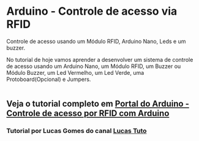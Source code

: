 # Arduino - Controle de acesso via RFID
Controle de acesso usando um Módulo RFID, Arduino Nano, Leds e um buzzer.

No tutorial de hoje vamos aprender a desenvolver um sistema de controle de acesso usando um Arduino Nano, um Módulo RFID, um Buzzer ou Módulo Buzzer, um Led Vermelho, um Led Verde, uma Protoboard(Opcional) e Jumpers.

<img src="" />

## Veja o tutorial completo em <a href="http://portaldoarduino.com.br/wp-content/uploads/2018/08/esquematico-1.png" target="_blank">Portal do Arduino - Controle de acesso por RFID com Arduino</a>

### Tutorial por Lucas Gomes do canal <a href="https://www.youtube.com/channel/UCpzWDkPHItOZmSwY7B4Gv0g">Lucas Tuto</a>
